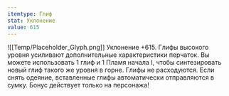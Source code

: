 ```yaml
---
itemtype: Глиф
stat: Уклонение 
value: 615
---
```

![[Temp/Placeholder_Glyph.png]]
Уклонение +615. Глифы высокого уровня усиливают дополнительные характеристики перчаток. Вы можете использовать 1 глиф и 1 Пламя начала I, чтобы синтезировать новый глиф такого же уровня в горне. Глифы не расходуются. Если снять одеяние, вставленные глифы автоматически отправляются в сумку. Бонус действует только на персонажа!
